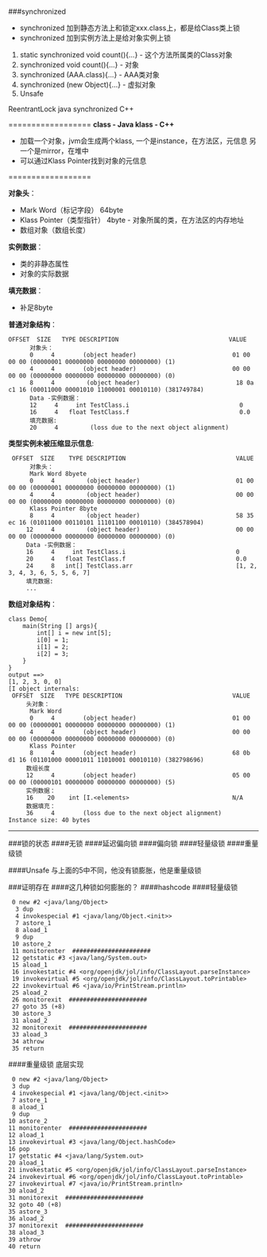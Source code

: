###synchronized
- synchronized 加到静态方法上和锁定xxx.class上，都是给Class类上锁
- synchronized 加到实例方法上是给对象实例上锁

1. static synchronized void count(){...}  - 这个方法所属类的Class对象
2. synchronized void count(){...} - 对象
3. synchronized (AAA.class){...} - AAA类对象
4. synchronized (new Object){...} - 虚拟对象
5. Unsafe

ReentrantLock  java
synchronized   C++


==================
**class - Java
klass - C++**
- 加载一个对象，jvm会生成两个klass,
    一个是instance，在方法区，元信息
    另一个是mirror，在堆中
- 可以通过Klass Pointer找到对象的元信息

==================

**对象头**： 
- Mark Word（标记字段） 64byte
- Klass Pointer（类型指针） 4byte - 对象所属的类，在方法区的内存地址
- 数组对象（数组长度）

**实例数据**： 
- 类的非静态属性
- 对象的实际数据

**填充数据**：
- 补足8byte

**普通对象结构**：
~~~
OFFSET  SIZE   TYPE DESCRIPTION                               VALUE
      对象头：
      0     4        (object header)                           01 00 00 00 (00000001 00000000 00000000 00000000) (1)
      4     4        (object header)                           00 00 00 00 (00000000 00000000 00000000 00000000) (0)
      8     4         (object header)                           18 0a c1 16 (00011000 00001010 11000001 00010110) (381749784)
      Data -实例数据：
      12     4     int TestClass.i                               0
      16     4   float TestClass.f                               0.0
      填充数据:
      20     4         (loss due to the next object alignment)
~~~     
**类型实例未被压缩显示信息**:
~~~
 OFFSET  SIZE    TYPE DESCRIPTION                               VALUE
      对象头：
      Mark Word 8byete
      0     4         (object header)                           01 00 00 00 (00000001 00000000 00000000 00000000) (1)
      4     4         (object header)                           00 00 00 00 (00000000 00000000 00000000 00000000) (0)
      Klass Pointer 8byte
      8     4         (object header)                           58 35 ec 16 (01011000 00110101 11101100 00010110) (384578904)
     12     4         (object header)                           00 00 00 00 (00000000 00000000 00000000 00000000) (0)
     Data -实例数据：
     16     4     int TestClass.i                               0
     20     4   float TestClass.f                               0.0
     24     8   int[] TestClass.arr                             [1, 2, 3, 4, 3, 6, 5, 5, 6, 7]
     填充数据:
     ...
~~~     
**数组对象结构**：
~~~
class Demo{
    main(String [] args){
        int[] i = new int[5];
        i[0] = 1;
        i[1] = 2;
        i[2] = 3;
    }
}
output ==>
[1, 2, 3, 0, 0]
[I object internals:
 OFFSET  SIZE   TYPE DESCRIPTION                               VALUE
     头对象：
      Mark Word
      0     4        (object header)                           01 00 00 00 (00000001 00000000 00000000 00000000) (1)
      4     4        (object header)                           00 00 00 00 (00000000 00000000 00000000 00000000) (0)
      Klass Pointer
      8     4        (object header)                           68 0b d1 16 (01101000 00001011 11010001 00010110) (382798696)
     数组长度
     12     4        (object header)                           05 00 00 00 (00000101 00000000 00000000 00000000) (5)
     实例数据：
     16    20    int [I.<elements>                             N/A
     数据填充：
     36     4        (loss due to the next object alignment)
Instance size: 40 bytes
~~~

------------------------------------------------------------------------------------------------------------------------


###锁的状态
####无锁
####延迟偏向锁
####偏向锁
####轻量级锁
####重量级锁

####Unsafe    与上面的5中不同，他没有锁膨胀，他是重量级锁


###证明存在
####这几种锁如何膨胀的？
####hashcode
####轻量级锁
~~~
 0 new #2 <java/lang/Object>
  3 dup
  4 invokespecial #1 <java/lang/Object.<init>>
  7 astore_1
  8 aload_1
  9 dup
 10 astore_2
 11 monitorenter  ######################
 12 getstatic #3 <java/lang/System.out>
 15 aload_1
 16 invokestatic #4 <org/openjdk/jol/info/ClassLayout.parseInstance>
 19 invokevirtual #5 <org/openjdk/jol/info/ClassLayout.toPrintable>
 22 invokevirtual #6 <java/io/PrintStream.println>
 25 aload_2
 26 monitorexit  ######################
 27 goto 35 (+8)
 30 astore_3
 31 aload_2
 32 monitorexit  ######################
 33 aload_3
 34 athrow
 35 return
~~~
####重量级锁  底层实现
~~~
 0 new #2 <java/lang/Object>
 3 dup
 4 invokespecial #1 <java/lang/Object.<init>>
 7 astore_1
 8 aload_1
 9 dup
10 astore_2
11 monitorenter  ######################
12 aload_1
13 invokevirtual #3 <java/lang/Object.hashCode>
16 pop
17 getstatic #4 <java/lang/System.out>
20 aload_1
21 invokestatic #5 <org/openjdk/jol/info/ClassLayout.parseInstance>
24 invokevirtual #6 <org/openjdk/jol/info/ClassLayout.toPrintable>
27 invokevirtual #7 <java/io/PrintStream.println>
30 aload_2
31 monitorexit  ######################
32 goto 40 (+8)
35 astore_3
36 aload_2
37 monitorexit  ######################
38 aload_3
39 athrow
40 return
~~~


























